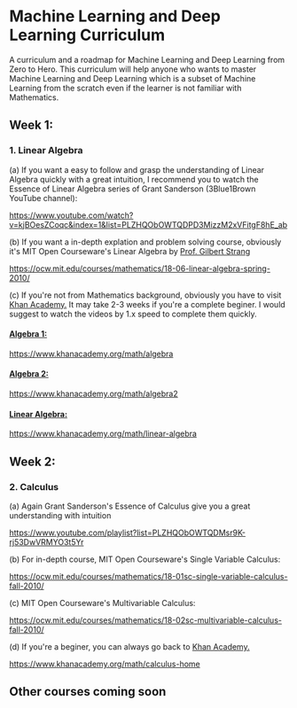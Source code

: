 # Machine Learning and Deep Learning Curriculum
A curriculum and a roadmap for Machine Learning and Deep Learning from Zero to Hero. This curriculum will help anyone who wants to master Machine Learning and Deep Learning which is a subset of Machine Learning from the scratch even if the learner is not familiar with Mathematics.

## Week 1:
### 1. Linear Algebra

(a) If you want a easy to follow and grasp the understanding of Linear Algebra quickly with a great intuition, I recommend you to watch the Essence of Linear Algebra series of Grant Sanderson (3Blue1Brown YouTube channel):

https://www.youtube.com/watch?v=kjBOesZCoqc&index=1&list=PLZHQObOWTQDPD3MizzM2xVFitgF8hE_ab

(b) If you want a in-depth explation and problem solving course, obviously it's MIT Open Courseware's Linear Algebra by [Prof. Gilbert Strang](http://www-math.mit.edu/~gs/)

https://ocw.mit.edu/courses/mathematics/18-06-linear-algebra-spring-2010/

(c) If you're not from Mathematics background, obviously you have to visit [Khan Academy.](https://www.khanacademy.org/) It may take 2-3 weeks if you're a complete beginer. I would suggest to watch the videos by 1.x speed to complete them quickly.

#### [Algebra 1:](https://www.khanacademy.org/math/algebra)
https://www.khanacademy.org/math/algebra

#### [Algebra 2:](https://www.khanacademy.org/math/algebra2)
https://www.khanacademy.org/math/algebra2

#### [Linear Algebra:](https://www.khanacademy.org/math/linear-algebra)
https://www.khanacademy.org/math/linear-algebra

## Week 2:
### 2. Calculus

(a) Again Grant Sanderson's Essence of Calculus give you a great understanding with intuition

https://www.youtube.com/playlist?list=PLZHQObOWTQDMsr9K-rj53DwVRMYO3t5Yr

(b) For in-depth course, MIT Open Courseware's Single Variable Calculus:

https://ocw.mit.edu/courses/mathematics/18-01sc-single-variable-calculus-fall-2010/

(c) MIT Open Courseware's  Multivariable Calculus:

https://ocw.mit.edu/courses/mathematics/18-02sc-multivariable-calculus-fall-2010/


(d) If you're a beginer, you can always go back to [Khan Academy.](https://www.khanacademy.org/)

https://www.khanacademy.org/math/calculus-home

## Other courses coming soon
